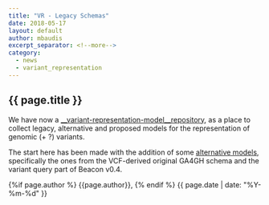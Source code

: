 ```yaml
---
title: "VR - Legacy Schemas"
date: 2018-05-17
layout: default
author: mbaudis
excerpt_separator: <!--more-->
category:
  - news
  - variant_representation
---
```


## {{ page.title }}

<!--   Please edit the title above.                                 -->
<!--   Please edit the author above.                                -->
<!--   Please edit the category above if not "news".                -->
<!--   You may replace the `{{ page.title }}` above with your text. -->

<!--  CONTENT  -->

We have now a [__variant-representation-model__repository](https://github.com/ga4gh-gks/variant-representation-model/), as a place to collect legacy, alternative and proposed models for the representation of genomic (+ ?) variants.

<!--more-->

The start here has been made with the addition of some [alternative models](https://github.com/ga4gh-gks/variant-representation-model/tree/master/alternative-models), specifically the ones from the VCF-derived original GA4GH schema and the variant query part of Beacon v0.4.

<!-- / CONTENT -->

<div class="pagestamp">
{%if page.author %}
  {{page.author}},
{% endif %}
{{ page.date | date: "%Y-%m-%d" }}
</div>
